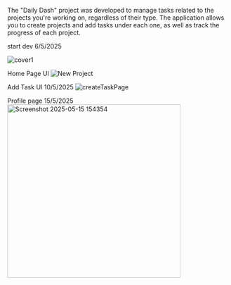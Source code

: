 The "Daily Dash" project was developed to manage tasks related to the projects you're working on, regardless of their type. The application allows you to create projects and add tasks under each one, as well as track the progress of each project.

start dev 6/5/2025

![cover1](https://github.com/user-attachments/assets/7df3485d-a46b-40a3-a0bf-1ceda63ebba9)


Home Page UI
![New Project](https://github.com/user-attachments/assets/88dbc2ed-bb67-40c3-8fc8-7c022164f1b3)


Add Task UI 10/5/2025
![createTaskPage](https://github.com/user-attachments/assets/659a5ba4-b2df-41fd-a3f6-377f096d18b3)

Profile page 15/5/2025
<img width="394" alt="Screenshot 2025-05-15 154354" src="https://github.com/user-attachments/assets/cebde070-c01b-4e0a-8663-12822cd54093" />

